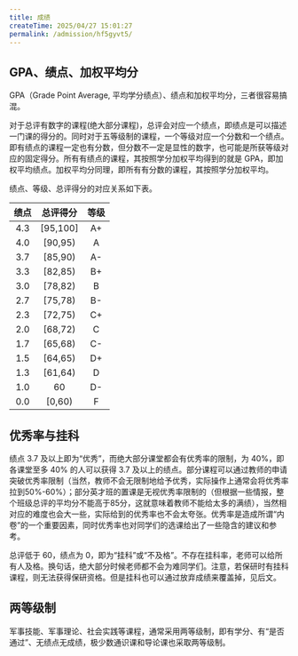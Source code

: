 ```yaml
---
title: 成绩
createTime: 2025/04/27 15:01:27
permalink: /admission/hf5gyvt5/
---
```


## GPA、绩点、加权平均分

GPA（Grade Point Average, 平均学分绩点）、绩点和加权平均分，三者很容易搞混。

对于总评有数字的课程(绝大部分课程)，总评会对应一个绩点，即绩点是可以描述一门课的得分的。同时对于五等级制的课程，一个等级对应一个分数和一个绩点。即有绩点的课程一定也有分数，但分数不一定是显性的数字，也可能是所获等级对应的固定得分。所有有绩点的课程，其按照学分加权平均得到的就是 GPA，即加权平均绩点。加权平均分同理，即所有有分数的课程，其按照学分加权平均。

绩点、等级、总评得分的对应关系如下表。

|  绩点 |    总评得分   |  等级 |
| :-: | :-------: | :-: |
| 4.3 | \[95,100] |  A+ |
| 4.0 |  \[90,95) |  A  |
| 3.7 |  \[85,90) |  A- |
| 3.3 |  \[82,85) |  B+ |
| 3.0 |  \[78,82) |  B  |
| 2.7 |  \[75,78) |  B- |
| 2.3 |  \[72,75) |  C+ |
| 2.0 |  \[68,72) |  C  |
| 1.7 |  \[65,68) |  C- |
| 1.5 |  \[64,65) |  D+ |
| 1.3 |  \[61,64) |  D  |
| 1.0 |     60    |  D- |
| 0.0 |  \[0,60)  |  F  |

## 优秀率与挂科

绩点 3.7 及以上即为“优秀”，而绝大部分课堂都会有优秀率的限制，为 40%，即各课堂至多 40% 的人可以获得 3.7 及以上的绩点。部分课程可以通过教师的申请突破优秀率限制（当然，教师不会无限制地给予优秀，实际操作上通常会将优秀率拉到50%-60%）；部分英才班的置课是无视优秀率限制的（但根据一些情报，整个班级总评的平均分不能高于85分，这就意味着教师不能给太多的满绩），当然相对应的难度也会大一些，实际给到的优秀率也不会太夸张。优秀率是造成所谓“内卷”的一个重要因素，同时优秀率也对同学们的选课给出了一些隐含的建议和参考。

总评低于 60，绩点为 0，即为“挂科”或“不及格”。不存在挂科率，老师可以给所有人及格。换句话，绝大部分时候老师都不会为难同学们。注意，若保研时有挂科课程，则无法获得保研资格。但是挂科也可以通过放弃成绩来覆盖掉，见后文。

## 两等级制

军事技能、军事理论、社会实践等课程，通常采用两等级制，即有学分、有“是否通过”、无绩点无成绩，极少数通识课和导论课也采取两等级制。
